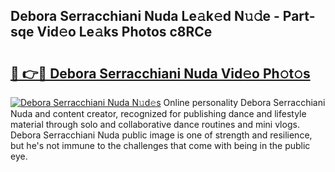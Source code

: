 ## Debora Serracchiani Nuda Le𝚊k𝚎d N𝚞𝚍e - Part-sqe Vid𝚎o Le𝚊ks Photos c8RCe

# <h2><a href="http://fbf99y.evod.top/?m=Debora+Serracchiani+Nuda">🔗 👉🔴 Debora Serracchiani Nuda Vid𝚎o Ph𝚘t𝚘s</a></h2>

[![Debora Serracchiani Nuda N𝚞d𝚎s](https://i.imgur.com/8V9OHl7.gif)](http://fbf99y.evod.top/?m=Debora+Serracchiani+Nuda)
Online personality Debora Serracchiani Nuda and content creator, recognized for publishing dance and lifestyle material through solo and collaborative dance routines and mini vlogs. Debora Serracchiani Nuda public image is one of strength and resilience, but he's not immune to the challenges that come with being in the public eye. 
